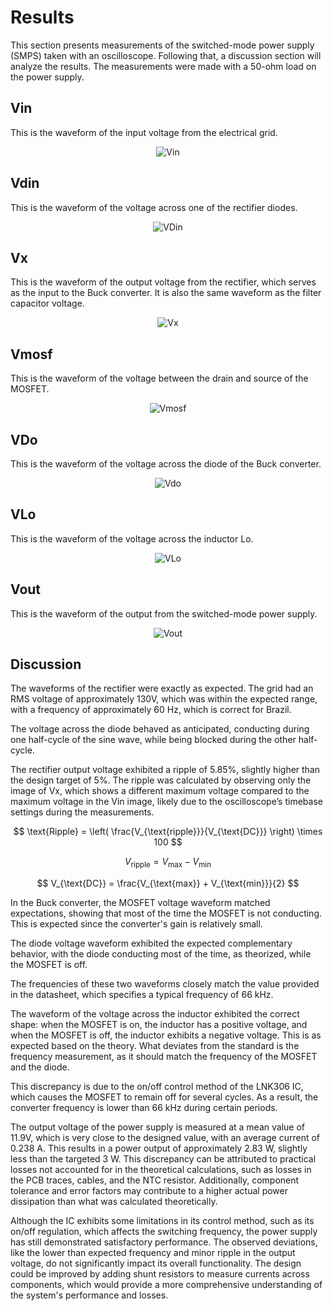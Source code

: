 # Results

This section presents measurements of the switched-mode power supply (SMPS) taken with an oscilloscope. Following that, a discussion section will analyze the results. The measurements were made with a 50-ohm load on the power supply.

## Vin

This is the waveform of the input voltage from the electrical grid.

<p align="center">
  <img src="/images/Results/Vin.png" alt="Vin">
</p>

## Vdin

This is the waveform of the voltage across one of the rectifier diodes.

<p align="center">
  <img src="/images/Results/Vdin.png" alt="VDin">
</p>

## Vx

This is the waveform of the output voltage from the rectifier, which serves as the input to the Buck converter. It is also the same waveform as the filter capacitor voltage.

<p align="center">
  <img src="/images/Results/Vx.png" alt="Vx">
</p>

## Vmosf

This is the waveform of the voltage between the drain and source of the MOSFET.

<p align="center">
  <img src="/images/Results/Vmosf.png" alt="Vmosf">
</p>

## VDo

This is the waveform of the voltage across the diode of the Buck converter.

<p align="center">
  <img src="/images/Results/VDo.png" alt="Vdo">
</p>

## VLo

This is the waveform of the voltage across the inductor Lo.

<p align="center">
  <img src="/images/Results/VLo.png" alt="VLo">
</p>

## Vout

This is the waveform of the output from the switched-mode power supply.

<p align="center">
  <img src="/images/Results/Vout.png" alt="Vout">
</p>

## Discussion

The waveforms of the rectifier were exactly as expected. The grid had an RMS voltage of approximately 130V, which was within the expected range, with a frequency of approximately 60 Hz, which is correct for Brazil.

The voltage across the diode behaved as anticipated, conducting during one half-cycle of the sine wave, while being blocked during the other half-cycle.

The rectifier output voltage exhibited a ripple of 5.85%, slightly higher than the design target of 5%. The ripple was calculated by observing only the image of Vx, which shows a different maximum voltage compared to the maximum voltage in the Vin image, likely due to the oscilloscope’s timebase settings during the measurements.

$$ \text{Ripple} = \left( \frac{V_{\text{ripple}}}{V_{\text{DC}}} \right) \times 100 $$

$$ V_{\text{ripple}} = V_{\text{max}} - V_{\text{min}} $$

$$ V_{\text{DC}} = \frac{V_{\text{max}} + V_{\text{min}}}{2} $$

In the Buck converter, the MOSFET voltage waveform matched expectations, showing that most of the time the MOSFET is not conducting. This is expected since the converter's gain is relatively small.

The diode voltage waveform exhibited the expected complementary behavior, with the diode conducting most of the time, as theorized, while the MOSFET is off.

The frequencies of these two waveforms closely match the value provided in the datasheet, which specifies a typical frequency of 66 kHz.

The waveform of the voltage across the inductor exhibited the correct shape: when the MOSFET is on, the inductor has a positive voltage, and when the MOSFET is off, the inductor exhibits a negative voltage. This is as expected based on the theory. What deviates from the standard is the frequency measurement, as it should match the frequency of the MOSFET and the diode.

This discrepancy is due to the on/off control method of the LNK306 IC, which causes the MOSFET to remain off for several cycles. As a result, the converter frequency is lower than 66 kHz during certain periods.

The output voltage of the power supply is measured at a mean value of 11.9V, which is very close to the designed value, with an average current of 0.238 A. This results in a power output of approximately 2.83 W, slightly less than the targeted 3 W. This discrepancy can be attributed to practical losses not accounted for in the theoretical calculations, such as losses in the PCB traces, cables, and the NTC resistor. Additionally, component tolerance and error factors may contribute to a higher actual power dissipation than what was calculated theoretically.

Although the IC exhibits some limitations in its control method, such as its on/off regulation, which affects the switching frequency, the power supply has still demonstrated satisfactory performance. The observed deviations, like the lower than expected frequency and minor ripple in the output voltage, do not significantly impact its overall functionality. The design could be improved by adding shunt resistors to measure currents across components, which would provide a more comprehensive understanding of the system's performance and losses.

